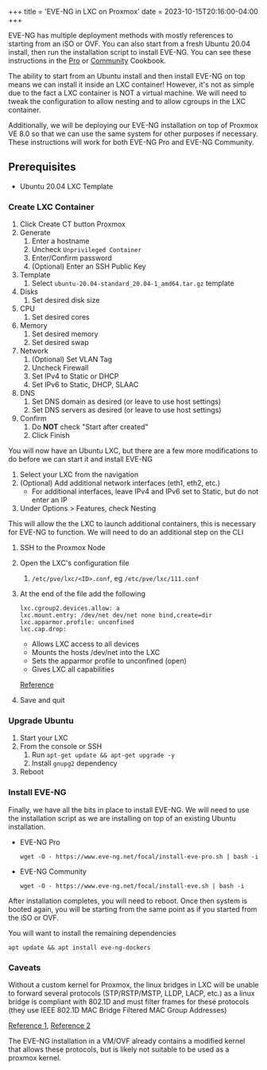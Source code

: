 +++
title = 'EVE-NG in LXC on Proxmox' 
date = 2023-10-15T20:16:00-04:00
+++

EVE-NG has multiple deployment methods with mostly references to starting from an iSO or OVF. You can also start from a fresh Ubuntu 20.04 install, then run the installation script to install EVE-NG. You can see these instructions in the [Pro](https://www.eve-ng.net/index.php/documentation/professional-cookbook/) or [Community](https://www.eve-ng.net/index.php/documentation/community-cookbook/) Cookbook.

The ability to start from an Ubuntu install and then install EVE-NG on top means we can install it inside an LXC container! However, it's not as simple due to the fact a LXC container is NOT a virtual machine. We will need to tweak the configuration to allow nesting and to allow cgroups in the LXC container.

Additionally, we will be deploying our EVE-NG installation on top of Proxmox VE 8.0 so that we can use the same system for other purposes if necessary. These instructions will work for both EVE-NG Pro and EVE-NG Community.

## Prerequisites

* Ubuntu 20.04 LXC Template

### Create LXC Container

1. Click Create CT button Proxmox
2. Generate
    1. Enter a hostname
    2. Uncheck `Unprivileged Container`
    3. Enter/Confirm password
    4. (Optional) Enter an SSH Public Key
3. Template
    1. Select `ubuntu-20.04-standard_20.04-1_amd64.tar.gz` template
4. Disks
    1. Set desired disk size
5. CPU
    1. Set desired cores
6. Memory
    1. Set desired memory
    2. Set desired swap
7. Network
    1. (Optional) Set VLAN Tag
    2. Uncheck Firewall
    3. Set IPv4 to Static or DHCP
    3. Set IPv6 to Static, DHCP, SLAAC
8. DNS
    1. Set DNS domain as desired (or leave to use host settings)
    2. Set DNS servers as desired (or leave to use host settings)
9. Confirm
    1. Do **NOT** check "Start after created"
    2. Click Finish

You will now have an Ubuntu LXC, but there are a few more modifications to do before we can start it and install EVE-NG

1. Select your LXC from the navigation
2. (Optional) Add additional network interfaces (eth1, eth2, etc.)
    * For additional interfaces, leave IPv4 and IPv6 set to Static, but do not enter an IP
3. Under Options > Features, check Nesting

This will allow the the LXC to launch additional containers, this is necessary for EVE-NG to function. We will need to do an additional step on the CLI

1. SSH to the Proxmox Node
2. Open the LXC's configuration file
    1. `/etc/pve/lxc/<ID>.conf`, eg `/etc/pve/lxc/111.conf`
3. At the end of the file add the following

    ```
    lxc.cgroup2.devices.allow: a
    lxc.mount.entry: /dev/net dev/net none bind,create=dir
    lxc.apparmor.profile: unconfined
    lxc.cap.drop:
    ```

    * Allows LXC access to all devices
    * Mounts the hosts /dev/net into the LXC
    * Sets the apparmor profile to unconfined (open)
    * Gives LXC all capabilities

    [Reference](https://linuxcontainers.org/lxc/manpages/man5/lxc.container.conf.5.html)

4. Save and quit

### Upgrade Ubuntu

1. Start your LXC
2. From the console or SSH
    1. Run `apt-get update && apt-get upgrade -y`
    2. Install `gnupg2` dependency
3. Reboot

### Install EVE-NG

Finally, we have all the bits in place to install EVE-NG. We will need to use the installation script as we are installing on top of an existing Ubuntu installation.

* EVE-NG Pro

    ```
    wget -O - https://www.eve-ng.net/focal/install-eve-pro.sh | bash -i
    ```

* EVE-NG Community

    ```
    wget -O - https://www.eve-ng.net/focal/install-eve.sh | bash -i
    ```

After installation completes, you will need to reboot. Once then system is booted again, you will be starting from the same point as if you started from the iSO or OVF.

You will want to install the remaining dependencies

```
apt update && apt install eve-ng-dockers
```

### Caveats

Without a custom kernel for Proxmox, the linux bridges in LXC will be unable to forward several protocols (STP/RSTP/MSTP, LLDP, LACP, etc.) as a linux bridge is compliant with 802.1D and must filter frames for these protocols (they use IEEE 802.1D MAC Bridge Filtered MAC Group Addresses)

[Reference 1](https://interestingtraffic.nl/2017/11/21/an-oddly-specific-post-about-group_fwd_mask/), [Reference 2](https://blog.ipspace.net/2020/12/linux-bridge-lldp.html)

The EVE-NG installation in a VM/OVF already contains a modified kernel that allows these protocols, but is likely not suitable to be used as a proxmox kernel.

